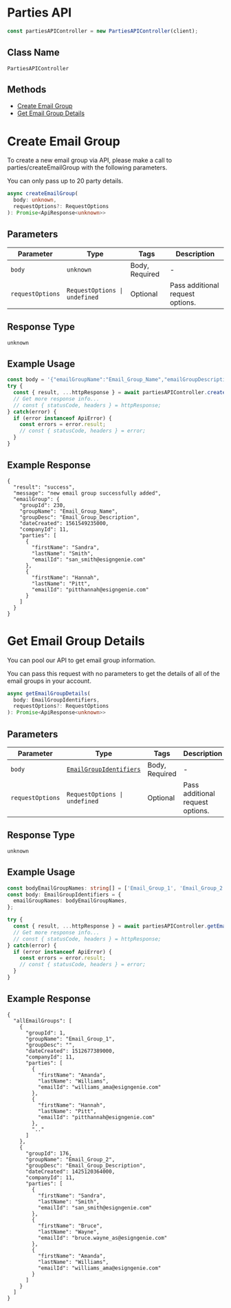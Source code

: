 # Parties API

```ts
const partiesAPIController = new PartiesAPIController(client);
```

## Class Name

`PartiesAPIController`

## Methods

* [Create Email Group](../../doc/controllers/parties-api.md#create-email-group)
* [Get Email Group Details](../../doc/controllers/parties-api.md#get-email-group-details)


# Create Email Group

To create a new email group via API, please make a call to parties/createEmailGroup with the following parameters.

You can only pass up to 20 party details.

```ts
async createEmailGroup(
  body: unknown,
  requestOptions?: RequestOptions
): Promise<ApiResponse<unknown>>
```

## Parameters

| Parameter | Type | Tags | Description |
|  --- | --- | --- | --- |
| `body` | `unknown` | Body, Required | - |
| `requestOptions` | `RequestOptions \| undefined` | Optional | Pass additional request options. |

## Response Type

`unknown`

## Example Usage

```ts
const body = '{"emailGroupName":"Email_Group_Name","emailGroupDescription":"Email_Group_Description","allowAdvancedEmailValidation":true,"parties":[{"firstName":"Sandra","lastName":"Smith","emailId":"san_smith@esigngenie.com"},{"firstName":"Hannah","lastName":"Pitt","emailId":"pitthannah@esigngenie.com"}]}';
try {
  const { result, ...httpResponse } = await partiesAPIController.createEmailGroup(body);
  // Get more response info...
  // const { statusCode, headers } = httpResponse;
} catch(error) {
  if (error instanceof ApiError) {
    const errors = error.result;
    // const { statusCode, headers } = error;
  }
}
```

## Example Response

```
{
  "result": "success",
  "message": "new email group successfully added",
  "emailGroup": {
    "groupId": 230,
    "groupName": "Email_Group_Name",
    "groupDesc": "Email_Group_Description",
    "dateCreated": 1561549235000,
    "companyId": 11,
    "parties": [
      {
        "firstName": "Sandra",
        "lastName": "Smith",
        "emailId": "san_smith@esigngenie.com"
      },
      {
        "firstName": "Hannah",
        "lastName": "Pitt",
        "emailId": "pitthannah@esigngenie.com"
      }
    ]
  }
}
```


# Get Email Group Details

You can pool our API to get email group information.

You can pass this request with no parameters to get the details of all of the email groups in your account.

```ts
async getEmailGroupDetails(
  body: EmailGroupIdentifiers,
  requestOptions?: RequestOptions
): Promise<ApiResponse<unknown>>
```

## Parameters

| Parameter | Type | Tags | Description |
|  --- | --- | --- | --- |
| `body` | [`EmailGroupIdentifiers`](../../doc/models/email-group-identifiers.md) | Body, Required | - |
| `requestOptions` | `RequestOptions \| undefined` | Optional | Pass additional request options. |

## Response Type

`unknown`

## Example Usage

```ts
const bodyEmailGroupNames: string[] = ['Email_Group_1', 'Email_Group_2'];
const body: EmailGroupIdentifiers = {
  emailGroupNames: bodyEmailGroupNames,
};

try {
  const { result, ...httpResponse } = await partiesAPIController.getEmailGroupDetails(body);
  // Get more response info...
  // const { statusCode, headers } = httpResponse;
} catch(error) {
  if (error instanceof ApiError) {
    const errors = error.result;
    // const { statusCode, headers } = error;
  }
}
```

## Example Response

```
{
  "allEmailGroups": [
    {
      "groupId": 1,
      "groupName": "Email_Group_1",
      "groupDesc": "",
      "dateCreated": 1512677389000,
      "companyId": 11,
      "parties": [
        {
          "firstName": "Amanda",
          "lastName": "Williams",
          "emailId": "williams_ama@esigngenie.com"
        },
        {
          "firstName": "Hannah",
          "lastName": "Pitt",
          "emailId": "pitthannah@esigngenie.com"
        },
        ".."
      ]
    },
    {
      "groupId": 176,
      "groupName": "Email_Group_2",
      "groupDesc": "Email_Group_Description",
      "dateCreated": 1425120364000,
      "companyId": 11,
      "parties": [
        {
          "firstName": "Sandra",
          "lastName": "Smith",
          "emailId": "san_smith@esigngenie.com"
        },
        {
          "firstName": "Bruce",
          "lastName": "Wayne",
          "emailId": "bruce.wayne_as@esigngenie.com"
        },
        {
          "firstName": "Amanda",
          "lastName": "Williams",
          "emailId": "williams_ama@esigngenie.com"
        }
      ]
    }
  ]
}
```

